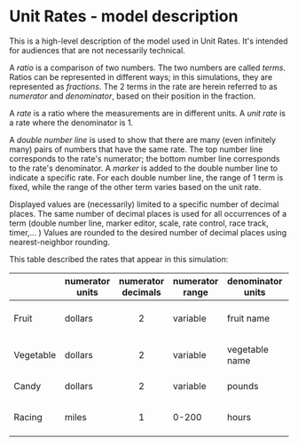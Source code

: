 # Unit Rates - model description

This is a high-level description of the model used in Unit Rates. It's intended for audiences
that are not necessarily technical.

A *ratio* is a comparison of two numbers. The two numbers are called *terms*. Ratios can be represented in different 
ways; in this simulations, they are represented as *fractions*.  The 2 terms in the rate are herein referred to as 
*numerator* and *denominator*, based on their position in the fraction. 

A *rate* is a ratio where the measurements are in different units. A *unit rate* is a rate where the denominator is 1.

A *double number line* is used to show that there are many (even infinitely many) pairs of numbers that have
the same rate.  The top number line corresponds to the rate's numerator; the bottom number line corresponds to
the rate's denominator.  A *marker* is added to the double number line to indicate a specific rate. For each double 
number line, the range of 1 term is fixed, while the range of the other term varies based on the unit rate.
 
Displayed values are (necessarily) limited to a specific number of decimal places. The same number of decimal places
is used for all occurrences of a term (double number line, marker editor, scale, rate control, race track, timer,... )
Values are rounded to the desired number of decimal places using nearest-neighbor rounding.  

This table described the rates that appear in this simulation:

|           | numerator units | numerator decimals | numerator range | denominator units |  numerator decimals | denominator range  | example |
| --------- | --------------- |:------------------:| ------------------ | ------------------ |:------------------:| ------------------ | ----- |
| Fruit     | dollars  | 2 | variable | fruit name | 2 | 0-16 | $5.00 / 2 Apples |
| Vegetable | dollars  | 2 | variable | vegetable name | 2 | 0-16 | $3.25 / 10 Carrots |
| Candy     | dollars  | 2 | variable | pounds | 2 | 0-1.6 | $1.25 / 1 pound |
| Racing    | miles | 1 | 0-200    | hours | 2 | variable  | 100 miles / 3 hours |

